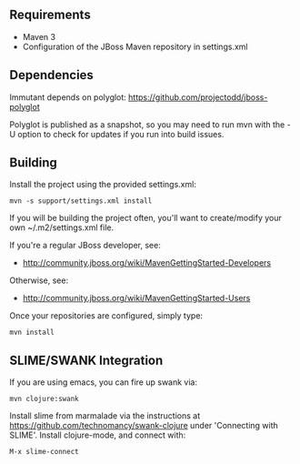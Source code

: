 Requirements
------------
* Maven 3
* Configuration of the JBoss Maven repository in settings.xml


Dependencies
------------

Immutant depends on polyglot: https://github.com/projectodd/jboss-polyglot

Polyglot is published as a snapshot, so you may need to run mvn with the
-U option to check for updates if you run into build issues.

Building
--------

Install the project using the provided settings.xml:

    mvn -s support/settings.xml install

If you will be building the project often, you'll want to
create/modify your own ~/.m2/settings.xml file.

If you're a regular JBoss developer, see:

* http://community.jboss.org/wiki/MavenGettingStarted-Developers

Otherwise, see: 

* http://community.jboss.org/wiki/MavenGettingStarted-Users

Once your repositories are configured, simply type:

    mvn install


SLIME/SWANK Integration
-----------------

If you are using emacs, you can fire up swank via:
  
    mvn clojure:swank
    
Install slime from marmalade via the instructions at https://github.com/technomancy/swank-clojure
under 'Connecting with SLIME'. Install clojure-mode, and connect with:

    M-x slime-connect
